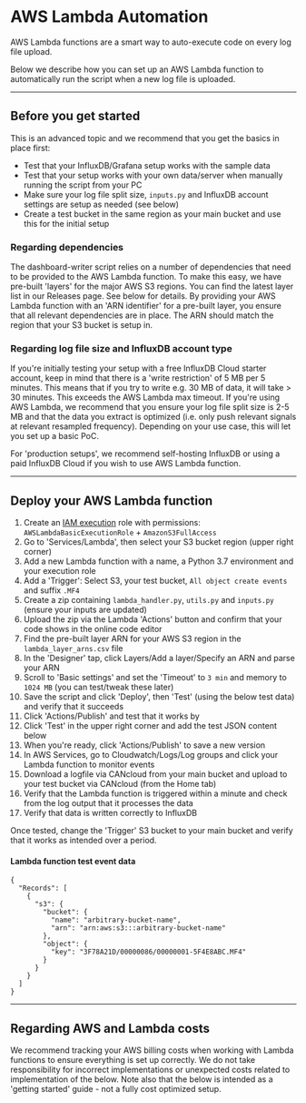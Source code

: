 # AWS Lambda Automation

AWS Lambda functions are a smart way to auto-execute code on every log file upload.

Below we describe how you can set up an AWS Lambda function to automatically run the script when a new log file is uploaded.

---

## Before you get started

This is an advanced topic and we recommend that you get the basics in place first:
- Test that your InfluxDB/Grafana setup works with the sample data
- Test that your setup works with your own data/server when manually running the script from your PC
- Make sure your log file split size, `inputs.py` and InfluxDB account settings are setup as needed (see below)
- Create a test bucket in the same region as your main bucket and use this for the initial setup

### Regarding dependencies
The dashboard-writer script relies on a number of dependencies that need to be provided to the AWS Lambda function. To make this easy, we have pre-built 'layers' for the major AWS S3 regions. You can find the latest layer list in our Releases page. See below for details. By providing your AWS Lambda function with an 'ARN identifier' for a pre-built layer, you ensure that all relevant dependencies are in place. The ARN should match the region that your S3 bucket is setup in.

### Regarding log file size and InfluxDB account type
If you're initially testing your setup with a free InfluxDB Cloud starter account, keep in mind that there is a 'write restriction' of 5 MB per 5 minutes. This means that if you try to write e.g. 30 MB of data, it will take > 30 minutes. This exceeds the AWS Lambda max timeout. If you're using AWS Lambda, we recommend that you ensure your log file split size is 2-5 MB and that the data you extract is optimized (i.e. only push relevant signals at relevant resampled frequency). Depending on your use case, this will let you set up a basic PoC.

For 'production setups', we recommend self-hosting InfluxDB or using a paid InfluxDB Cloud if you wish to use AWS Lambda function.

---

## Deploy your AWS Lambda function

1. Create an [IAM execution](https://docs.aws.amazon.com/lambda/latest/dg/lambda-intro-execution-role.html) role with permissions: `AWSLambdaBasicExecutionRole` + `AmazonS3FullAccess`
2. Go to 'Services/Lambda', then select your S3 bucket region (upper right corner)
3. Add a new Lambda function with a name, a Python 3.7 environment and your execution role
4. Add a 'Trigger': Select S3, your test bucket, `All object create events` and suffix `.MF4`
5. Create a zip containing `lambda_handler.py`, `utils.py` and `inputs.py` (ensure your inputs are updated)
6. Upload the zip via the Lambda 'Actions' button and confirm that your code shows in the online code editor
7. Find the pre-built layer ARN for your AWS S3 region in the `lambda_layer_arns.csv` file
8. In the 'Designer' tap, click Layers/Add a layer/Specify an ARN and parse your ARN
9. Scroll to 'Basic settings' and set the 'Timeout' to `3 min` and memory to `1024 MB` (you can test/tweak these later)
10. Save the script and click 'Deploy', then 'Test' (using the below test data) and verify that it succeeds
11. Click 'Actions/Publish' and test that it works by
12. Click 'Test' in the upper right corner and add the test JSON content below
13. When you're ready, click 'Actions/Publish' to save a new version
14. In AWS Services, go to Cloudwatch/Logs/Log groups and click your Lambda function to monitor events
15. Download a logfile via CANcloud from your main bucket and upload to your test bucket via CANcloud (from the Home tab)
16. Verify that the Lambda function is triggered within a minute and check from the log output that it processes the data
17. Verify that data is written correctly to InfluxDB

Once tested, change the 'Trigger' S3 bucket to your main bucket and verify that it works as intended over a period.


#### Lambda function test event data

```
{
  "Records": [
    {
      "s3": {
        "bucket": {
          "name": "arbitrary-bucket-name",
          "arn": "arn:aws:s3:::arbitrary-bucket-name"
        },
        "object": {
          "key": "3F78A21D/00000086/00000001-5F4E8ABC.MF4"
        }
      }
    }
  ]
}
```

<!--
---

## Build custom ARN layer package
If you need to create your own AWS Lambda layer, you can take outset in the steps below (Windows):

1. Add a new build folder for the build process, e.g. `aws-lambda-layer/`
2. Install [Docker Desktop for Windows](https://hub.docker.com/editions/community/docker-ce-desktop-windows)
3. Open your command prompt and run `docker pull lambci/lambda`
4. Install the [AWS CLI](https://docs.aws.amazon.com/cli/latest/userguide/install-cliv2.html)
5. Open your command prompt and run `aws configure` and provide your credentials
6. Open Docker and go to 'Settings/Resources/File Sharing', then add your new folder
7. Copy the dashboard-writer `requirements.txt` file into your build folder
8. In the build folder, create a `build.bat` file with below content (update the layer name and region)
9. Open your command line in the folder and run `run.bat` - this will take a few minutes
10. Once done, you can use the `LayerVersionArn` value from the `APN.txt` - e.g. as below:  
`arn:aws:lambda:us-east-2:319723967016:layer:css-electronics-dashboard-writer:10`

```
rmdir /S/Q python
mkdir python\lib\python3.7\site-packages
docker run -v "%cd%":/var/task "lambci/lambda:build-python3.7" /bin/sh -c "pip install -r requirements.txt -t python/lib/python3.7/site-packages/; exit"
rmdir /S/Q python\lib\python3.7\site-packages\botocore
zip -r dashboard-writer.zip python
aws lambda publish-layer-version --region us-east-2 --layer-name my-layer --description "Dashboard Writer Script Dependencies" --zip-file "fileb://dashboard-writer.zip" --compatible-runtimes python3.7 > APN.txt
```
-->

---

## Regarding AWS and Lambda costs
We recommend tracking your AWS billing costs when working with Lambda functions to ensure everything is set up correctly. We do not take responsibility for incorrect implementations or unexpected costs related to implementation of the below. Note also that the below is intended as a 'getting started' guide - not a fully cost optimized setup.
